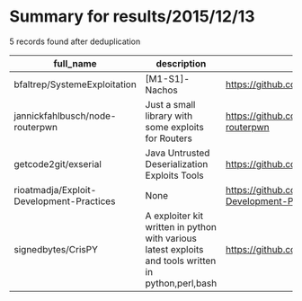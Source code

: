 
# Summary for results/2015/12/13
    
5 records found after deduplication

| full_name | description | html_url | matched_list | matched_count | pushed_at | size | stargazers_count | language | forks_count |
|------------------------------------------|------------------------------------------------------------------------------------------------------|-------------------------------------------------------------|----------------|-----------------|---------------------------|--------|--------------------|------------|---------------|
| bfaltrep/SystemeExploitation | [M1-S1]-Nachos | https://github.com/bfaltrep/SystemeExploitation | ['exploit'] | 1 | 2015-12-13 16:00:07+00:00 | 576 | 1 | C++ | 0 |
| jannickfahlbusch/node-routerpwn | Just a small library with some exploits for Routers | https://github.com/jannickfahlbusch/node-routerpwn | ['exploit'] | 1 | 2015-12-13 20:26:03+00:00 | 693 | 4 | JavaScript | 2 |
| getcode2git/exserial | Java Untrusted Deserialization Exploits Tools | https://github.com/getcode2git/exserial | ['exploit'] | 1 | 2015-12-13 04:52:02+00:00 | 3799 | 68 | Python | 109 |
| rioatmadja/Exploit-Development-Practices | None | https://github.com/rioatmadja/Exploit-Development-Practices | ['exploit'] | 1 | 2015-12-13 21:50:37+00:00 | 44691 | 1 | Python | 2 |
| signedbytes/CrisPY | A exploiter kit written in python with various latest exploits and tools written in python,perl,bash | https://github.com/signedbytes/CrisPY | ['exploit'] | 1 | 2015-12-13 15:43:40+00:00 | 1 | 0 | Python | 0 |
